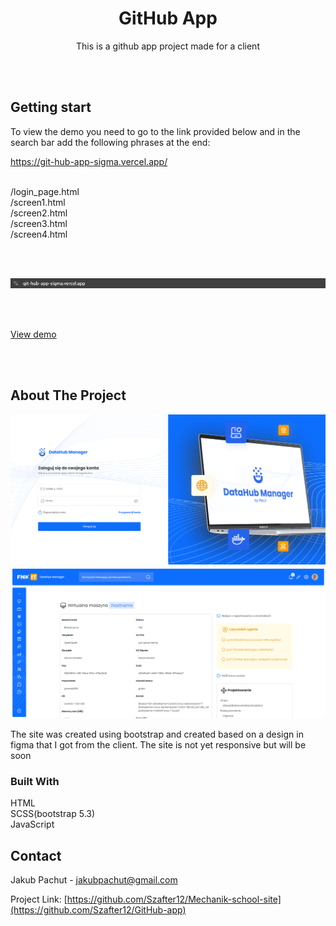 <div align="center">
<h1 align="center">GitHub App</h1>

  <p align="center">
  This is a github app project made for a client 
</div>

<br><br>

## Getting start  
To view the demo you need to go to the link provided below and in the search bar add the following phrases at the end:

https://git-hub-app-sigma.vercel.app/

<br>
/login_page.html

<br>
/screen1.html

<br>
/screen2.html

<br>
/screen3.html

<br>
/screen4.html

<br><br>

<img src='dist/img/how-to-open.png'>

<br><br>

<a href='https://git-hub-app-sigma.vercel.app/'>View demo</a>

<br><br>

## About The Project

<img src='dist/img/login.png'>
<img src='dist/img/example.png'>

The site was created using bootstrap and created based on a design in figma that I got from the client. The site is not yet responsive but will be soon  

### Built With

HTML
<br>
SCSS(bootstrap 5.3)
<br>
JavaScript
<br>

## Contact

Jakub Pachut - jakubpachut@gmail.com

Project Link: [https://github.com/Szafter12/Mechanik-school-site](https://github.com/Szafter12/GitHub-app)
